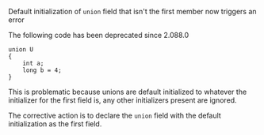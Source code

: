Default initialization of `union` field that isn't the first member now triggers an error

The following code has been deprecated since 2.088.0

```
union U
{
    int a;
    long b = 4;
}
```

This is problematic because unions are default initialized to whatever the
initializer for the first field is, any other initializers present are ignored.

The corrective action is to declare the `union` field with the default
initialization as the first field.
